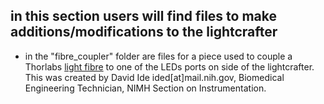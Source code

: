 ## in this section users will find files to make additions/modifications to the lightcrafter

 - in the "fibre_coupler" folder are files for a piece used to couple a Thorlabs [light fibre](https://www.thorlabs.com/thorproduct.cfm?partnumber=LLG05-4H) to one of the LEDs ports on side of the lightcrafter. This was created by David Ide ided[at]mail.nih.gov, Biomedical Engineering Technician, NIMH Section on Instrumentation. 
